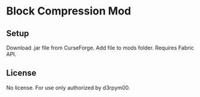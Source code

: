 # Block Compression Mod

## Setup

Download .jar file from CurseForge. Add file to mods folder. Requires Fabric API.

## License

No license. For use only authorized by d3rpym00.
